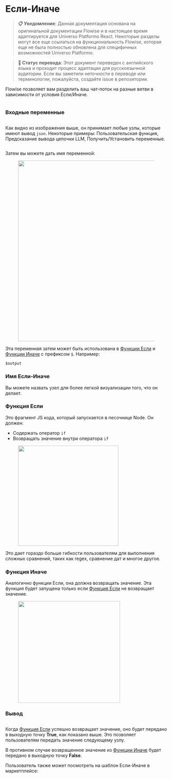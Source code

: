 # Если-Иначе

> **📋 Уведомление**: Данная документация основана на оригинальной документации Flowise и в настоящее время адаптируется для Universo Platformo React. Некоторые разделы могут все еще ссылаться на функциональность Flowise, которая еще не была полностью обновлена для специфичных возможностей Universo Platformo.

> **🔄 Статус перевода**: Этот документ переведен с английского языка и проходит процесс адаптации для русскоязычной аудитории. Если вы заметили неточности в переводе или терминологии, пожалуйста, создайте issue в репозитории.

Flowise позволяет вам разделить ваш чат-поток на разные ветви в зависимости от условия Если/Иначе.

<figure><img src="../../.gitbook/assets/image (5) (1) (1) (1) (1) (1) (1) (1) (1) (1) (1) (2).png" alt=""><figcaption></figcaption></figure>

### Входные переменные

<figure><img src="../../.gitbook/assets/image (1) (1) (1) (1) (1) (1) (1) (1) (1) (1) (1) (1) (1) (1) (1) (1) (1) (1) (1) (1).png" alt=""><figcaption></figcaption></figure>

Как видно из изображения выше, он принимает любые узлы, которые имеют вывод `json`. Некоторые примеры: Пользовательская функция, Предсказание вывода цепочки LLM, Получить/Установить переменные.

<figure><img src="../../.gitbook/assets/image (2) (1) (1) (1) (1) (1) (1) (1) (1) (1) (1) (1) (2) (1) (1).png" alt=""><figcaption></figcaption></figure>

Затем вы можете дать имя переменной:

<figure><img src="../../.gitbook/assets/image (3) (1) (1) (1) (1) (1) (1) (1) (1) (1) (1) (1) (1) (1) (1).png" alt="" width="563"><figcaption></figcaption></figure>

Эта переменная затем может быть использована в [Функции Если](if-else.md#if-function) и [Функции Иначе](if-else.md#else-function) с префиксом `$`. Например:

```
$output
```

### Имя Если-Иначе

Вы можете назвать узел для более легкой визуализации того, что он делает.

### Функция Если

Это фрагмент JS кода, который запускается в песочнице Node. Он должен:

* Содержать оператор `if`
* Возвращать значение внутри оператора `if`

<figure><img src="../../.gitbook/assets/image (5) (1) (1) (1) (1) (1) (1) (1) (1) (1) (1) (2) (1).png" alt="" width="312"><figcaption></figcaption></figure>

Это дает гораздо больше гибкости пользователям для выполнения сложных сравнений, таких как regex, сравнение дат и многое другое.

### Функция Иначе

Аналогично функции Если, она должна возвращать значение. Эта функция будет запущена только если [Функция Если](if-else.md#if-function) не возвращает значение.

<figure><img src="../../.gitbook/assets/image (6) (1) (1) (1) (1) (1) (1) (2) (1) (1).png" alt="" width="317"><figcaption></figcaption></figure>

### Вывод

<figure><img src="../../.gitbook/assets/image (8) (1) (1) (1) (1) (1) (1) (2) (1).png" alt=""><figcaption></figcaption></figure>

Когда [Функция Если](if-else.md#if-function) успешно возвращает значение, оно будет передано в выходную точку **True**, как показано выше. Это позволяет пользователям передать значение следующему узлу.

В противном случае возвращенное значение из [Функции Иначе](if-else.md#else-function) будет передано в выходную точку **False**.

Пользователь также может посмотреть на шаблон Если-Иначе в маркетплейсе:

<figure><img src="../../.gitbook/assets/image (9) (1) (1) (1) (1) (2) (1) (1).png" alt=""><figcaption></figcaption></figure>
